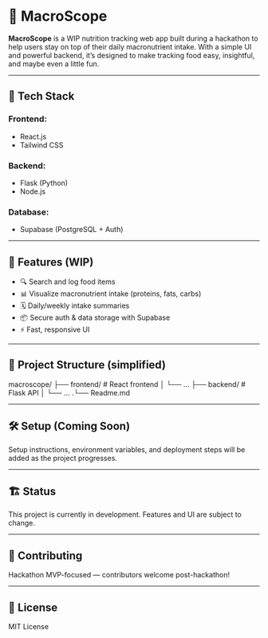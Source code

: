 # 🥗 MacroScope

**MacroScope** is a WIP nutrition tracking web app built during a hackathon to help users stay on top of their daily macronutrient intake. With a simple UI and powerful backend, it’s designed to make tracking food easy, insightful, and maybe even a little fun.

---

## 🚀 Tech Stack

### Frontend:
- React.js  
- Tailwind CSS

### Backend:
- Flask (Python)  
- Node.js

### Database:
- Supabase (PostgreSQL + Auth)

---

## 🔧 Features (WIP)

- 🔍 Search and log food items  
- 📊 Visualize macronutrient intake (proteins, fats, carbs)  
- 🗓️ Daily/weekly intake summaries  
- 📦 Secure auth & data storage with Supabase  
- ⚡ Fast, responsive UI

---

## 📁 Project Structure (simplified)

macroscope/ 
  ├── frontend/ # React frontend 
  │   └── ... 
  ├── backend/ # Flask API 
  │   └── ... 
 .└── Readme.md

---

## 🛠️ Setup (Coming Soon)

Setup instructions, environment variables, and deployment steps will be added as the project progresses.

---

## 🏗️ Status

This project is currently in development. Features and UI are subject to change.

---

## 🤝 Contributing

Hackathon MVP-focused — contributors welcome post-hackathon!

---

## 📜 License

MIT License
